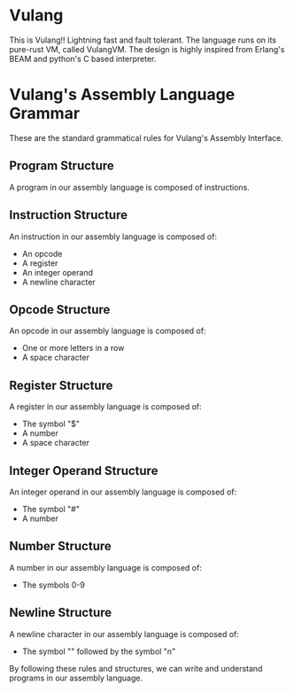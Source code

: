 # Vulang

This is Vulang!! Lightning fast and fault tolerant. The language runs on its pure-rust VM, called VulangVM. The design is highly inspired from Erlang's BEAM and python's C based interpreter.


# Vulang's Assembly Language Grammar


These are the standard grammatical rules for Vulang's Assembly Interface.

## Program Structure

A program in our assembly language is composed of instructions.

## Instruction Structure

An instruction in our assembly language is composed of:

- An opcode
- A register
- An integer operand
- A newline character

## Opcode Structure

An opcode in our assembly language is composed of:

- One or more letters in a row
- A space character

## Register Structure

A register in our assembly language is composed of:

- The symbol "$"
- A number
- A space character

## Integer Operand Structure

An integer operand in our assembly language is composed of:

- The symbol "#"
- A number

## Number Structure

A number in our assembly language is composed of:

- The symbols 0-9

## Newline Structure

A newline character in our assembly language is composed of:

- The symbol "\" followed by the symbol "n"

By following these rules and structures, we can write and understand programs in our assembly language.
